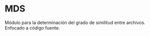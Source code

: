 # MDS
Módulo para la determinación del grado de similitud entre archivos. Enfocado a código fuente.
